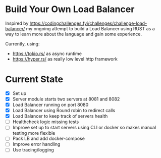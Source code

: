 # Build Your Own Load Balancer
Inspired by https://codingchallenges.fyi/challenges/challenge-load-balancer/ my ongoing attempt to build a Load Balancer using RUST as a way to learn more about the language and gain some experience.

Currently, using:
* https://tokio.rs/ as async runtime
* https://hyper.rs/ as really low level http framework

# Current State
 - [x] Set up
 - [x] Server module starts two servers at 8081 and 8082
 - [x] Load Balancer running on port 8080
 - [x] Load Balancer using Round robin to redirect calls
 - [x] Load Balancer to keep track of servers health
 - [ ] Healthcheck logic missing tests
 - [ ] Improve set up to start servers using CLI or docker so makes manual testing more flexible
 - [ ] Pack LB and add docker-compose
 - [ ] Improve error handling
 - [ ] Use tracing/logging